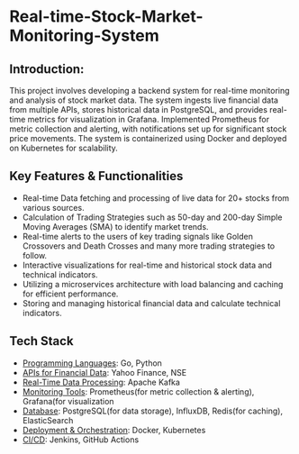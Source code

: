 # Real-time-Stock-Market-Monitoring-System

## Introduction:

This project involves developing a backend system for real-time monitoring and analysis of stock market data. The system ingests live financial data from multiple APIs, stores historical data in PostgreSQL, and provides real-time metrics for visualization in Grafana. Implemented Prometheus for metric collection and alerting, with notifications set up for significant stock price movements. 
The system is containerized using Docker and deployed on Kubernetes for scalability.

## Key Features & Functionalities

-	Real-time Data fetching and processing of live data for 20+ stocks from various sources.
- Calculation of Trading Strategies such as 50-day and 200-day Simple Moving Averages (SMA) to identify market trends.
- Real-time alerts to the users of key trading signals like Golden Crossovers and Death Crosses and many more trading strategies to follow.
- Interactive visualizations for real-time and historical stock data and technical indicators.
- Utilizing a microservices architecture with load balancing and caching for efficient performance.
- Storing and managing historical financial data and calculate technical indicators.

## Tech Stack
- [Programming Languages](): Go, Python
- [APIs for Financial Data](): Yahoo Finance, NSE
- [Real-Time Data Processing](): Apache Kafka
- [Monitoring Tools](): Prometheus(for metric collection & alerting), Grafana(for visualization
- [Database](): PostgreSQL(for data storage), InfluxDB, Redis(for caching), ElasticSearch
- [Deployment & Orchestration](): Docker, Kubernetes
- [CI/CD](): Jenkins, GitHub Actions

